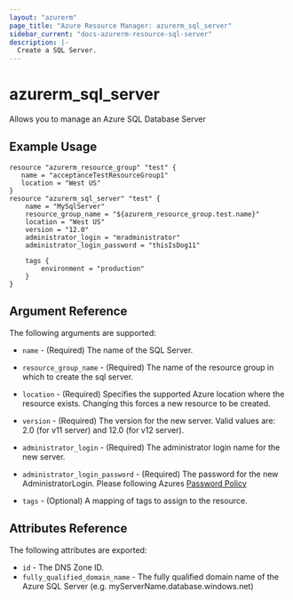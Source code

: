 ```yaml
---
layout: "azurerm"
page_title: "Azure Resource Manager: azurerm_sql_server"
sidebar_current: "docs-azurerm-resource-sql-server"
description: |-
  Create a SQL Server.
---
```


# azurerm\_sql\_server

Allows you to manage an Azure SQL Database Server

## Example Usage

```
resource "azurerm_resource_group" "test" {
   name = "acceptanceTestResourceGroup1"
   location = "West US"
}
resource "azurerm_sql_server" "test" {
    name = "MySqlServer"
    resource_group_name = "${azurerm_resource_group.test.name}"
    location = "West US"
    version = "12.0"
    administrator_login = "mradministrator"
    administrator_login_password = "thisIsDog11"

    tags {
    	environment = "production"
    }
}
```
## Argument Reference

The following arguments are supported:

* `name` - (Required) The name of the SQL Server.

* `resource_group_name` - (Required) The name of the resource group in which to
    create the sql server.

* `location` - (Required) Specifies the supported Azure location where the resource exists. Changing this forces a new resource to be created.

* `version` - (Required) The version for the new server. Valid values are: 2.0 (for v11 server) and 12.0 (for v12 server).

* `administrator_login` - (Required) The administrator login name for the new server.

* `administrator_login_password` - (Required) The password for the new AdministratorLogin. Please following Azures [Password Policy](https://msdn.microsoft.com/library/ms161959.aspx)

* `tags` - (Optional) A mapping of tags to assign to the resource. 

## Attributes Reference

The following attributes are exported:

* `id` - The DNS Zone ID.
* `fully_qualified_domain_name` - The fully qualified domain name of the Azure SQL Server (e.g. myServerName.database.windows.net)
